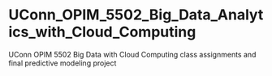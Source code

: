 # UConn_OPIM_5502_Big_Data_Analytics_with_Cloud_Computing
UConn OPIM 5502 Big Data with Cloud Computing class assignments and final predictive modeling project
